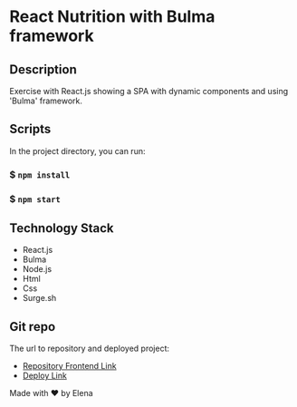 
# React Nutrition with Bulma framework

## Description
Exercise with React.js showing a SPA with dynamic components and using 'Bulma' framework.

## Scripts

In the project directory, you can run:
### $ `npm install`
### $ `npm start`

## Technology Stack
- React.js
- Bulma
- Node.js
- Html
- Css
- Surge.sh

## Git repo
The url to repository and deployed project:

- [Repository Frontend Link](https://github.com/elenapiaggio/react-nutrition-exercise)
- [Deploy Link](https://react-bulma-nutrition.surge.sh)

Made with :heart: by Elena

